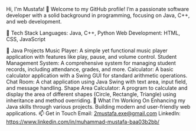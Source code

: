 Hi, I'm Mustafa! 👋
Welcome to my GitHub profile! I’m a passionate software developer with a solid background in programming, focusing on Java, C++, and web development.

🔧 Tech Stack
Languages: Java, C++, Python
Web Development: HTML, CSS, JavaScript

🚀 Java Projects
Music Player: A simple yet functional music player application with features like play, pause, and volume control.
Student Management System: A comprehensive system for managing student records, including attendance, grades, and more.
Calculator: A basic calculator application with a Swing GUI for standard arithmetic operations.
Chat Room: A chat application using Java Swing with text area, input field, and message handling.
Shape Area Calculator: A program to calculate and display the area of different shapes (Circle, Rectangle, Triangle) using inheritance and method overriding.
🌟 What I’m Working On
Enhancing my Java skills through various projects.
Building modern and user-friendly web applications.
📫 Get in Touch
Email: 2mustafa.exe@gmail.com
LinkedIn: https://www.linkedin.com/in/muhammad-mustafa-baa03b2bb/

